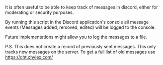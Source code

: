 It is often useful to be able to keep track of messages in discord, either for moderating or security purposes.

By running this script in the Discord application's console all message events (Messages added, removed, edited) will be logged to the console.

Future implementations might allow you to log the messages to a file.

P.S. This does not create a record of previously sent messages. This only tracks new messages on the server. To get a full list of old messages use https://dht.chylex.com/
